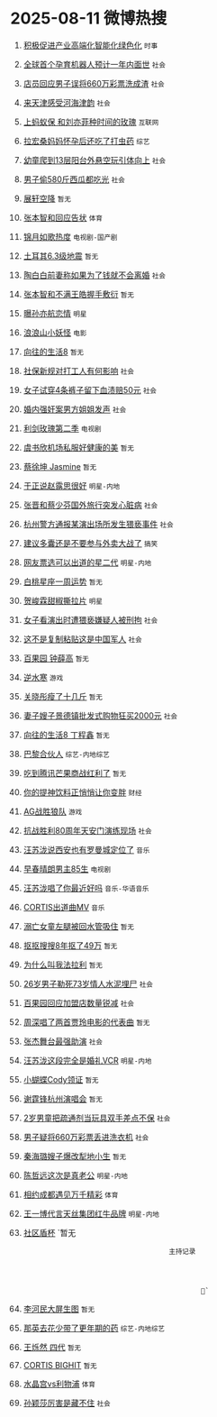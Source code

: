 # 2025-08-11 微博热搜 
1. [积极促进产业高端化智能化绿色化](https://m.weibo.cn/search?containerid=100103type%3D1%26t%3D10%26q%3D%23%E7%A7%AF%E6%9E%81%E4%BF%83%E8%BF%9B%E4%BA%A7%E4%B8%9A%E9%AB%98%E7%AB%AF%E5%8C%96%E6%99%BA%E8%83%BD%E5%8C%96%E7%BB%BF%E8%89%B2%E5%8C%96%23&stream_entry_id=51&isnewpage=1&extparam=seat%3D1%26cate%3D10103%26pos%3D0%26filter_type%3Drealtimehot%26stream_entry_id%3D51%26c_type%3D51%26q%3D%2523%25E7%25A7%25AF%25E6%259E%2581%25E4%25BF%2583%25E8%25BF%259B%25E4%25BA%25A7%25E4%25B8%259A%25E9%25AB%2598%25E7%25AB%25AF%25E5%258C%2596%25E6%2599%25BA%25E8%2583%25BD%25E5%258C%2596%25E7%25BB%25BF%25E8%2589%25B2%25E5%258C%2596%2523%26dgr%3D0%26display_time%3D1754850467%26pre_seqid%3D17548504671110285957335) `时事` 

2. [全球首个孕育机器人预计一年内面世](https://m.weibo.cn/search?containerid=100103type%3D1%26t%3D10%26q%3D%23%E5%85%A8%E7%90%83%E9%A6%96%E4%B8%AA%E5%AD%95%E8%82%B2%E6%9C%BA%E5%99%A8%E4%BA%BA%E9%A2%84%E8%AE%A1%E4%B8%80%E5%B9%B4%E5%86%85%E9%9D%A2%E4%B8%96%23&stream_entry_id=31&isnewpage=1&extparam=seat%3D1%26cate%3D5001%26lcate%3D5001%26band_rank%3D1%26realpos%3D1%26q%3D%2523%25E5%2585%25A8%25E7%2590%2583%25E9%25A6%2596%25E4%25B8%25AA%25E5%25AD%2595%25E8%2582%25B2%25E6%259C%25BA%25E5%2599%25A8%25E4%25BA%25BA%25E9%25A2%2584%25E8%25AE%25A1%25E4%25B8%2580%25E5%25B9%25B4%25E5%2586%2585%25E9%259D%25A2%25E4%25B8%2596%2523%26dgr%3D0%26pos%3D0%26filter_type%3Drealtimehot%26c_type%3D31%26stream_entry_id%3D31%26flag%3D0%26display_time%3D1754850467%26pre_seqid%3D17548504671110285957335) `社会` 

3. [店员回应男子误将660万彩票洗成渣](https://m.weibo.cn/search?containerid=100103type%3D1%26t%3D10%26q%3D%23%E5%BA%97%E5%91%98%E5%9B%9E%E5%BA%94%E7%94%B7%E5%AD%90%E8%AF%AF%E5%B0%86660%E4%B8%87%E5%BD%A9%E7%A5%A8%E6%B4%97%E6%88%90%E6%B8%A3%23&stream_entry_id=31&isnewpage=1&extparam=seat%3D1%26cate%3D5001%26lcate%3D5001%26band_rank%3D2%26realpos%3D2%26q%3D%2523%25E5%25BA%2597%25E5%2591%2598%25E5%259B%259E%25E5%25BA%2594%25E7%2594%25B7%25E5%25AD%2590%25E8%25AF%25AF%25E5%25B0%2586660%25E4%25B8%2587%25E5%25BD%25A9%25E7%25A5%25A8%25E6%25B4%2597%25E6%2588%2590%25E6%25B8%25A3%2523%26dgr%3D0%26pos%3D1%26filter_type%3Drealtimehot%26c_type%3D31%26stream_entry_id%3D31%26flag%3D0%26display_time%3D1754850467%26pre_seqid%3D17548504671110285957335) `社会` 

4. [来天津感受河海津韵](https://m.weibo.cn/search?containerid=100103type%3D1%26t%3D10%26q%3D%23%E6%9D%A5%E5%A4%A9%E6%B4%A5%E6%84%9F%E5%8F%97%E6%B2%B3%E6%B5%B7%E6%B4%A5%E9%9F%B5%23&stream_entry_id=31&isnewpage=1&extparam=seat%3D1%26cate%3D5001%26lcate%3D5001%26band_rank%3D3%26realpos%3D3%26q%3D%2523%25E6%259D%25A5%25E5%25A4%25A9%25E6%25B4%25A5%25E6%2584%259F%25E5%258F%2597%25E6%25B2%25B3%25E6%25B5%25B7%25E6%25B4%25A5%25E9%259F%25B5%2523%26dgr%3D0%26pos%3D2%26filter_type%3Drealtimehot%26c_type%3D31%26stream_entry_id%3D31%26flag%3D0%26display_time%3D1754850467%26pre_seqid%3D17548504671110285957335) `社会` 

5. [上蚂蚁保 和刘亦菲种时间的玫瑰](https://m.weibo.cn/search?containerid=100103type%3D1%26t%3D10%26q%3D%23%E4%B8%8A%E8%9A%82%E8%9A%81%E4%BF%9D+%E5%92%8C%E5%88%98%E4%BA%A6%E8%8F%B2%E7%A7%8D%E6%97%B6%E9%97%B4%E7%9A%84%E7%8E%AB%E7%91%B0%23&stream_entry_id=31&isnewpage=1&extparam=seat%3D1%26cate%3D5001%26lcate%3D5001%26topic_ad%3D1%26stream_entry_id%3D31%26q%3D%2523%25E4%25B8%258A%25E8%259A%2582%25E8%259A%2581%25E4%25BF%259D%2520%25E5%2592%258C%25E5%2588%2598%25E4%25BA%25A6%25E8%258F%25B2%25E7%25A7%258D%25E6%2597%25B6%25E9%2597%25B4%25E7%259A%2584%25E7%258E%25AB%25E7%2591%25B0%2523%26dgr%3D0%26adid%3D296257%26is_ad_pos%3D1%26band_rank%3D4%26c_type%3D31%26filter_type%3Drealtimehot%26pos%3D3%26display_time%3D1754850467%26pre_seqid%3D17548504671110285957335) `互联网` 

6. [拉宏桑妈妈怀孕后还吃了打虫药](https://m.weibo.cn/search?containerid=100103type%3D1%26t%3D10%26q%3D%23%E6%8B%89%E5%AE%8F%E6%A1%91%E5%A6%88%E5%A6%88%E6%80%80%E5%AD%95%E5%90%8E%E8%BF%98%E5%90%83%E4%BA%86%E6%89%93%E8%99%AB%E8%8D%AF%23&stream_entry_id=31&isnewpage=1&extparam=seat%3D1%26cate%3D5001%26lcate%3D5001%26band_rank%3D4%26realpos%3D4%26q%3D%2523%25E6%258B%2589%25E5%25AE%258F%25E6%25A1%2591%25E5%25A6%2588%25E5%25A6%2588%25E6%2580%2580%25E5%25AD%2595%25E5%2590%258E%25E8%25BF%2598%25E5%2590%2583%25E4%25BA%2586%25E6%2589%2593%25E8%2599%25AB%25E8%258D%25AF%2523%26dgr%3D0%26pos%3D4%26filter_type%3Drealtimehot%26c_type%3D31%26stream_entry_id%3D31%26flag%3D2%26display_time%3D1754850467%26pre_seqid%3D17548504671110285957335) `综艺` 

7. [幼童爬到13层阳台外悬空玩引体向上](https://m.weibo.cn/search?containerid=100103type%3D1%26t%3D10%26q%3D%23%E5%B9%BC%E7%AB%A5%E7%88%AC%E5%88%B013%E5%B1%82%E9%98%B3%E5%8F%B0%E5%A4%96%E6%82%AC%E7%A9%BA%E7%8E%A9%E5%BC%95%E4%BD%93%E5%90%91%E4%B8%8A%23&stream_entry_id=31&isnewpage=1&extparam=seat%3D1%26cate%3D5001%26lcate%3D5001%26band_rank%3D5%26realpos%3D5%26q%3D%2523%25E5%25B9%25BC%25E7%25AB%25A5%25E7%2588%25AC%25E5%2588%25B013%25E5%25B1%2582%25E9%2598%25B3%25E5%258F%25B0%25E5%25A4%2596%25E6%2582%25AC%25E7%25A9%25BA%25E7%258E%25A9%25E5%25BC%2595%25E4%25BD%2593%25E5%2590%2591%25E4%25B8%258A%2523%26dgr%3D0%26pos%3D5%26filter_type%3Drealtimehot%26c_type%3D31%26stream_entry_id%3D31%26flag%3D0%26display_time%3D1754850467%26pre_seqid%3D17548504671110285957335) `社会` 

8. [男子偷580斤西瓜都吃光](https://m.weibo.cn/search?containerid=100103type%3D1%26t%3D10%26q%3D%23%E7%94%B7%E5%AD%90%E5%81%B7580%E6%96%A4%E8%A5%BF%E7%93%9C%E9%83%BD%E5%90%83%E5%85%89%23&stream_entry_id=31&isnewpage=1&extparam=seat%3D1%26cate%3D5001%26lcate%3D5001%26band_rank%3D6%26realpos%3D6%26q%3D%2523%25E7%2594%25B7%25E5%25AD%2590%25E5%2581%25B7580%25E6%2596%25A4%25E8%25A5%25BF%25E7%2593%259C%25E9%2583%25BD%25E5%2590%2583%25E5%2585%2589%2523%26dgr%3D0%26pos%3D6%26filter_type%3Drealtimehot%26c_type%3D31%26stream_entry_id%3D31%26flag%3D1%26display_time%3D1754850467%26pre_seqid%3D17548504671110285957335) `社会` 

9. [展轩空降](https://m.weibo.cn/search?containerid=100103type%3D1%26t%3D10%26q%3D%E5%B1%95%E8%BD%A9%E7%A9%BA%E9%99%8D&stream_entry_id=31&isnewpage=1&extparam=seat%3D1%26cate%3D5001%26lcate%3D5001%26band_rank%3D7%26realpos%3D7%26q%3D%25E5%25B1%2595%25E8%25BD%25A9%25E7%25A9%25BA%25E9%2599%258D%26dgr%3D0%26pos%3D7%26filter_type%3Drealtimehot%26c_type%3D31%26stream_entry_id%3D31%26flag%3D0%26display_time%3D1754850467%26pre_seqid%3D17548504671110285957335) `暂无` 

10. [张本智和回应告状](https://m.weibo.cn/search?containerid=100103type%3D1%26t%3D10%26q%3D%23%E5%BC%A0%E6%9C%AC%E6%99%BA%E5%92%8C%E5%9B%9E%E5%BA%94%E5%91%8A%E7%8A%B6%23&stream_entry_id=31&isnewpage=1&extparam=seat%3D1%26cate%3D5001%26lcate%3D5001%26band_rank%3D8%26realpos%3D8%26q%3D%2523%25E5%25BC%25A0%25E6%259C%25AC%25E6%2599%25BA%25E5%2592%258C%25E5%259B%259E%25E5%25BA%2594%25E5%2591%258A%25E7%258A%25B6%2523%26dgr%3D0%26pos%3D8%26filter_type%3Drealtimehot%26c_type%3D31%26stream_entry_id%3D31%26flag%3D0%26display_time%3D1754850467%26pre_seqid%3D17548504671110285957335) `体育` 

11. [锦月如歌热度](https://m.weibo.cn/search?containerid=100103type%3D1%26t%3D10%26q%3D%23%E9%94%A6%E6%9C%88%E5%A6%82%E6%AD%8C%E7%83%AD%E5%BA%A6%23&stream_entry_id=31&isnewpage=1&extparam=seat%3D1%26cate%3D5001%26lcate%3D5001%26band_rank%3D9%26realpos%3D9%26q%3D%2523%25E9%2594%25A6%25E6%259C%2588%25E5%25A6%2582%25E6%25AD%258C%25E7%2583%25AD%25E5%25BA%25A6%2523%26dgr%3D0%26pos%3D9%26filter_type%3Drealtimehot%26c_type%3D31%26stream_entry_id%3D31%26flag%3D0%26display_time%3D1754850467%26pre_seqid%3D17548504671110285957335) `电视剧-国产剧` 

12. [土耳其6.3级地震](https://m.weibo.cn/search?containerid=100103type%3D1%26t%3D10%26q%3D%E5%9C%9F%E8%80%B3%E5%85%B66.3%E7%BA%A7%E5%9C%B0%E9%9C%87&stream_entry_id=31&isnewpage=1&extparam=seat%3D1%26cate%3D5001%26lcate%3D5001%26band_rank%3D10%26realpos%3D10%26q%3D%25E5%259C%259F%25E8%2580%25B3%25E5%2585%25B66.3%25E7%25BA%25A7%25E5%259C%25B0%25E9%259C%2587%26dgr%3D0%26pos%3D10%26filter_type%3Drealtimehot%26c_type%3D31%26stream_entry_id%3D31%26flag%3D1%26display_time%3D1754850467%26pre_seqid%3D17548504671110285957335) `暂无` 

13. [陶白白前妻称如果为了钱就不会离婚](https://m.weibo.cn/search?containerid=100103type%3D1%26t%3D10%26q%3D%23%E9%99%B6%E7%99%BD%E7%99%BD%E5%89%8D%E5%A6%BB%E7%A7%B0%E5%A6%82%E6%9E%9C%E4%B8%BA%E4%BA%86%E9%92%B1%E5%B0%B1%E4%B8%8D%E4%BC%9A%E7%A6%BB%E5%A9%9A%23&stream_entry_id=31&isnewpage=1&extparam=seat%3D1%26cate%3D5001%26lcate%3D5001%26band_rank%3D11%26realpos%3D11%26q%3D%2523%25E9%2599%25B6%25E7%2599%25BD%25E7%2599%25BD%25E5%2589%258D%25E5%25A6%25BB%25E7%25A7%25B0%25E5%25A6%2582%25E6%259E%259C%25E4%25B8%25BA%25E4%25BA%2586%25E9%2592%25B1%25E5%25B0%25B1%25E4%25B8%258D%25E4%25BC%259A%25E7%25A6%25BB%25E5%25A9%259A%2523%26dgr%3D0%26pos%3D11%26filter_type%3Drealtimehot%26c_type%3D31%26stream_entry_id%3D31%26flag%3D1%26display_time%3D1754850467%26pre_seqid%3D17548504671110285957335) `社会` 

14. [张本智和不满王皓握手敷衍](https://m.weibo.cn/search?containerid=100103type%3D1%26t%3D10%26q%3D%E5%BC%A0%E6%9C%AC%E6%99%BA%E5%92%8C%E4%B8%8D%E6%BB%A1%E7%8E%8B%E7%9A%93%E6%8F%A1%E6%89%8B%E6%95%B7%E8%A1%8D&stream_entry_id=31&isnewpage=1&extparam=seat%3D1%26cate%3D5001%26lcate%3D5001%26band_rank%3D12%26realpos%3D12%26q%3D%25E5%25BC%25A0%25E6%259C%25AC%25E6%2599%25BA%25E5%2592%258C%25E4%25B8%258D%25E6%25BB%25A1%25E7%258E%258B%25E7%259A%2593%25E6%258F%25A1%25E6%2589%258B%25E6%2595%25B7%25E8%25A1%258D%26dgr%3D0%26pos%3D12%26filter_type%3Drealtimehot%26c_type%3D31%26stream_entry_id%3D31%26flag%3D0%26display_time%3D1754850467%26pre_seqid%3D17548504671110285957335) `暂无` 

15. [曝孙亦航恋情](https://m.weibo.cn/search?containerid=100103type%3D1%26t%3D10%26q%3D%23%E6%9B%9D%E5%AD%99%E4%BA%A6%E8%88%AA%E6%81%8B%E6%83%85%23&stream_entry_id=31&isnewpage=1&extparam=seat%3D1%26cate%3D5001%26lcate%3D5001%26band_rank%3D13%26realpos%3D13%26q%3D%2523%25E6%259B%259D%25E5%25AD%2599%25E4%25BA%25A6%25E8%2588%25AA%25E6%2581%258B%25E6%2583%2585%2523%26dgr%3D0%26pos%3D13%26filter_type%3Drealtimehot%26c_type%3D31%26stream_entry_id%3D31%26flag%3D0%26display_time%3D1754850467%26pre_seqid%3D17548504671110285957335) `明星` 

16. [浪浪山小妖怪](https://m.weibo.cn/search?containerid=100103type%3D1%26t%3D10%26q%3D%23%E6%B5%AA%E6%B5%AA%E5%B1%B1%E5%B0%8F%E5%A6%96%E6%80%AA%23&stream_entry_id=31&isnewpage=1&extparam=seat%3D1%26cate%3D5001%26lcate%3D5001%26band_rank%3D14%26realpos%3D14%26q%3D%2523%25E6%25B5%25AA%25E6%25B5%25AA%25E5%25B1%25B1%25E5%25B0%258F%25E5%25A6%2596%25E6%2580%25AA%2523%26dgr%3D0%26pos%3D14%26filter_type%3Drealtimehot%26c_type%3D31%26stream_entry_id%3D31%26flag%3D0%26display_time%3D1754850467%26pre_seqid%3D17548504671110285957335) `电影` 

17. [向往的生活8](https://m.weibo.cn/search?containerid=100103type%3D1%26t%3D10%26q%3D%23%E5%90%91%E5%BE%80%E7%9A%84%E7%94%9F%E6%B4%BB8%23&stream_entry_id=31&isnewpage=1&extparam=seat%3D1%26cate%3D5001%26lcate%3D5001%26band_rank%3D15%26realpos%3D15%26q%3D%2523%25E5%2590%2591%25E5%25BE%2580%25E7%259A%2584%25E7%2594%259F%25E6%25B4%25BB8%2523%26dgr%3D0%26pos%3D15%26filter_type%3Drealtimehot%26c_type%3D31%26stream_entry_id%3D31%26flag%3D0%26display_time%3D1754850467%26pre_seqid%3D17548504671110285957335) `暂无` 

18. [社保新规对打工人有何影响](https://m.weibo.cn/search?containerid=100103type%3D1%26t%3D10%26q%3D%23%E7%A4%BE%E4%BF%9D%E6%96%B0%E8%A7%84%E5%AF%B9%E6%89%93%E5%B7%A5%E4%BA%BA%E6%9C%89%E4%BD%95%E5%BD%B1%E5%93%8D%23&stream_entry_id=31&isnewpage=1&extparam=seat%3D1%26cate%3D5001%26lcate%3D5001%26band_rank%3D16%26realpos%3D16%26q%3D%2523%25E7%25A4%25BE%25E4%25BF%259D%25E6%2596%25B0%25E8%25A7%2584%25E5%25AF%25B9%25E6%2589%2593%25E5%25B7%25A5%25E4%25BA%25BA%25E6%259C%2589%25E4%25BD%2595%25E5%25BD%25B1%25E5%2593%258D%2523%26dgr%3D0%26pos%3D16%26filter_type%3Drealtimehot%26c_type%3D31%26stream_entry_id%3D31%26flag%3D0%26display_time%3D1754850467%26pre_seqid%3D17548504671110285957335) `社会` 

19. [女子试穿4条裤子留下血渍赔50元](https://m.weibo.cn/search?containerid=100103type%3D1%26t%3D10%26q%3D%23%E5%A5%B3%E5%AD%90%E8%AF%95%E7%A9%BF4%E6%9D%A1%E8%A3%A4%E5%AD%90%E7%95%99%E4%B8%8B%E8%A1%80%E6%B8%8D%E8%B5%9450%E5%85%83%23&stream_entry_id=31&isnewpage=1&extparam=seat%3D1%26cate%3D5001%26lcate%3D5001%26band_rank%3D17%26realpos%3D17%26q%3D%2523%25E5%25A5%25B3%25E5%25AD%2590%25E8%25AF%2595%25E7%25A9%25BF4%25E6%259D%25A1%25E8%25A3%25A4%25E5%25AD%2590%25E7%2595%2599%25E4%25B8%258B%25E8%25A1%2580%25E6%25B8%258D%25E8%25B5%259450%25E5%2585%2583%2523%26dgr%3D0%26pos%3D17%26filter_type%3Drealtimehot%26c_type%3D31%26stream_entry_id%3D31%26flag%3D0%26display_time%3D1754850467%26pre_seqid%3D17548504671110285957335) `社会` 

20. [婚内强奸案男方姐姐发声](https://m.weibo.cn/search?containerid=100103type%3D1%26t%3D10%26q%3D%23%E5%A9%9A%E5%86%85%E5%BC%BA%E5%A5%B8%E6%A1%88%E7%94%B7%E6%96%B9%E5%A7%90%E5%A7%90%E5%8F%91%E5%A3%B0%23&stream_entry_id=31&isnewpage=1&extparam=seat%3D1%26cate%3D5001%26lcate%3D5001%26band_rank%3D18%26realpos%3D18%26q%3D%2523%25E5%25A9%259A%25E5%2586%2585%25E5%25BC%25BA%25E5%25A5%25B8%25E6%25A1%2588%25E7%2594%25B7%25E6%2596%25B9%25E5%25A7%2590%25E5%25A7%2590%25E5%258F%2591%25E5%25A3%25B0%2523%26dgr%3D0%26pos%3D18%26filter_type%3Drealtimehot%26c_type%3D31%26stream_entry_id%3D31%26flag%3D0%26display_time%3D1754850467%26pre_seqid%3D17548504671110285957335) `社会` 

21. [利剑玫瑰第二季](https://m.weibo.cn/search?containerid=100103type%3D1%26t%3D10%26q%3D%23%E5%88%A9%E5%89%91%E7%8E%AB%E7%91%B0%E7%AC%AC%E4%BA%8C%E5%AD%A3%23&stream_entry_id=31&isnewpage=1&extparam=seat%3D1%26cate%3D5001%26lcate%3D5001%26band_rank%3D19%26realpos%3D19%26q%3D%2523%25E5%2588%25A9%25E5%2589%2591%25E7%258E%25AB%25E7%2591%25B0%25E7%25AC%25AC%25E4%25BA%258C%25E5%25AD%25A3%2523%26dgr%3D0%26pos%3D19%26filter_type%3Drealtimehot%26c_type%3D31%26stream_entry_id%3D31%26flag%3D0%26display_time%3D1754850467%26pre_seqid%3D17548504671110285957335) `电视剧` 

22. [虞书欣机场私服好健康的美](https://m.weibo.cn/search?containerid=100103type%3D1%26t%3D10%26q%3D%E8%99%9E%E4%B9%A6%E6%AC%A3%E6%9C%BA%E5%9C%BA%E7%A7%81%E6%9C%8D%E5%A5%BD%E5%81%A5%E5%BA%B7%E7%9A%84%E7%BE%8E&stream_entry_id=31&isnewpage=1&extparam=seat%3D1%26cate%3D5001%26lcate%3D5001%26band_rank%3D20%26realpos%3D20%26q%3D%25E8%2599%259E%25E4%25B9%25A6%25E6%25AC%25A3%25E6%259C%25BA%25E5%259C%25BA%25E7%25A7%2581%25E6%259C%258D%25E5%25A5%25BD%25E5%2581%25A5%25E5%25BA%25B7%25E7%259A%2584%25E7%25BE%258E%26dgr%3D0%26pos%3D20%26filter_type%3Drealtimehot%26c_type%3D31%26stream_entry_id%3D31%26flag%3D0%26display_time%3D1754850467%26pre_seqid%3D17548504671110285957335) `暂无` 

23. [蔡徐坤 Jasmine](https://m.weibo.cn/search?containerid=100103type%3D1%26t%3D10%26q%3D%E8%94%A1%E5%BE%90%E5%9D%A4+Jasmine&stream_entry_id=31&isnewpage=1&extparam=seat%3D1%26cate%3D5001%26lcate%3D5001%26band_rank%3D21%26realpos%3D21%26q%3D%25E8%2594%25A1%25E5%25BE%2590%25E5%259D%25A4%2520Jasmine%26dgr%3D0%26pos%3D21%26filter_type%3Drealtimehot%26c_type%3D31%26stream_entry_id%3D31%26flag%3D0%26display_time%3D1754850467%26pre_seqid%3D17548504671110285957335) `暂无` 

24. [于正说赵露思很好](https://m.weibo.cn/search?containerid=100103type%3D1%26t%3D10%26q%3D%23%E4%BA%8E%E6%AD%A3%E8%AF%B4%E8%B5%B5%E9%9C%B2%E6%80%9D%E5%BE%88%E5%A5%BD%23&stream_entry_id=31&isnewpage=1&extparam=seat%3D1%26cate%3D5001%26lcate%3D5001%26band_rank%3D22%26realpos%3D22%26q%3D%2523%25E4%25BA%258E%25E6%25AD%25A3%25E8%25AF%25B4%25E8%25B5%25B5%25E9%259C%25B2%25E6%2580%259D%25E5%25BE%2588%25E5%25A5%25BD%2523%26dgr%3D0%26pos%3D22%26filter_type%3Drealtimehot%26c_type%3D31%26stream_entry_id%3D31%26flag%3D0%26display_time%3D1754850467%26pre_seqid%3D17548504671110285957335) `明星-内地` 

25. [张晋和蔡少芬国外旅行突发心脏病](https://m.weibo.cn/search?containerid=100103type%3D1%26t%3D10%26q%3D%23%E5%BC%A0%E6%99%8B%E5%92%8C%E8%94%A1%E5%B0%91%E8%8A%AC%E5%9B%BD%E5%A4%96%E6%97%85%E8%A1%8C%E7%AA%81%E5%8F%91%E5%BF%83%E8%84%8F%E7%97%85%23&stream_entry_id=31&isnewpage=1&extparam=seat%3D1%26cate%3D5001%26lcate%3D5001%26band_rank%3D23%26realpos%3D23%26q%3D%2523%25E5%25BC%25A0%25E6%2599%258B%25E5%2592%258C%25E8%2594%25A1%25E5%25B0%2591%25E8%258A%25AC%25E5%259B%25BD%25E5%25A4%2596%25E6%2597%2585%25E8%25A1%258C%25E7%25AA%2581%25E5%258F%2591%25E5%25BF%2583%25E8%2584%258F%25E7%2597%2585%2523%26dgr%3D0%26pos%3D23%26filter_type%3Drealtimehot%26c_type%3D31%26stream_entry_id%3D31%26flag%3D0%26display_time%3D1754850467%26pre_seqid%3D17548504671110285957335) `社会` 

26. [杭州警方通报某演出场所发生猥亵事件](https://m.weibo.cn/search?containerid=100103type%3D1%26t%3D10%26q%3D%23%E6%9D%AD%E5%B7%9E%E8%AD%A6%E6%96%B9%E9%80%9A%E6%8A%A5%E6%9F%90%E6%BC%94%E5%87%BA%E5%9C%BA%E6%89%80%E5%8F%91%E7%94%9F%E7%8C%A5%E4%BA%B5%E4%BA%8B%E4%BB%B6%23&stream_entry_id=31&isnewpage=1&extparam=seat%3D1%26cate%3D5001%26lcate%3D5001%26band_rank%3D24%26realpos%3D24%26q%3D%2523%25E6%259D%25AD%25E5%25B7%259E%25E8%25AD%25A6%25E6%2596%25B9%25E9%2580%259A%25E6%258A%25A5%25E6%259F%2590%25E6%25BC%2594%25E5%2587%25BA%25E5%259C%25BA%25E6%2589%2580%25E5%258F%2591%25E7%2594%259F%25E7%258C%25A5%25E4%25BA%25B5%25E4%25BA%258B%25E4%25BB%25B6%2523%26dgr%3D0%26pos%3D24%26filter_type%3Drealtimehot%26c_type%3D31%26stream_entry_id%3D31%26flag%3D0%26display_time%3D1754850467%26pre_seqid%3D17548504671110285957335) `社会` 

27. [建议多囊还是不要参与外卖大战了](https://m.weibo.cn/search?containerid=100103type%3D1%26t%3D10%26q%3D%23%E5%BB%BA%E8%AE%AE%E5%A4%9A%E5%9B%8A%E8%BF%98%E6%98%AF%E4%B8%8D%E8%A6%81%E5%8F%82%E4%B8%8E%E5%A4%96%E5%8D%96%E5%A4%A7%E6%88%98%E4%BA%86%23&stream_entry_id=31&isnewpage=1&extparam=seat%3D1%26cate%3D5001%26lcate%3D5001%26band_rank%3D25%26realpos%3D25%26q%3D%2523%25E5%25BB%25BA%25E8%25AE%25AE%25E5%25A4%259A%25E5%259B%258A%25E8%25BF%2598%25E6%2598%25AF%25E4%25B8%258D%25E8%25A6%2581%25E5%258F%2582%25E4%25B8%258E%25E5%25A4%2596%25E5%258D%2596%25E5%25A4%25A7%25E6%2588%2598%25E4%25BA%2586%2523%26dgr%3D0%26pos%3D25%26filter_type%3Drealtimehot%26c_type%3D31%26stream_entry_id%3D31%26flag%3D0%26display_time%3D1754850467%26pre_seqid%3D17548504671110285957335) `搞笑` 

28. [网友票选可以出道的星二代](https://m.weibo.cn/search?containerid=100103type%3D1%26t%3D10%26q%3D%23%E7%BD%91%E5%8F%8B%E7%A5%A8%E9%80%89%E5%8F%AF%E4%BB%A5%E5%87%BA%E9%81%93%E7%9A%84%E6%98%9F%E4%BA%8C%E4%BB%A3%23&stream_entry_id=31&isnewpage=1&extparam=seat%3D1%26cate%3D5001%26lcate%3D5001%26band_rank%3D26%26realpos%3D26%26q%3D%2523%25E7%25BD%2591%25E5%258F%258B%25E7%25A5%25A8%25E9%2580%2589%25E5%258F%25AF%25E4%25BB%25A5%25E5%2587%25BA%25E9%2581%2593%25E7%259A%2584%25E6%2598%259F%25E4%25BA%258C%25E4%25BB%25A3%2523%26dgr%3D0%26pos%3D26%26filter_type%3Drealtimehot%26c_type%3D31%26stream_entry_id%3D31%26flag%3D0%26display_time%3D1754850467%26pre_seqid%3D17548504671110285957335) `明星-内地` 

29. [白桃星座一周运势](https://m.weibo.cn/search?containerid=100103type%3D1%26t%3D10%26q%3D%E7%99%BD%E6%A1%83%E6%98%9F%E5%BA%A7%E4%B8%80%E5%91%A8%E8%BF%90%E5%8A%BF&stream_entry_id=31&isnewpage=1&extparam=seat%3D1%26cate%3D5001%26lcate%3D5001%26band_rank%3D27%26realpos%3D27%26q%3D%25E7%2599%25BD%25E6%25A1%2583%25E6%2598%259F%25E5%25BA%25A7%25E4%25B8%2580%25E5%2591%25A8%25E8%25BF%2590%25E5%258A%25BF%26dgr%3D0%26pos%3D27%26filter_type%3Drealtimehot%26c_type%3D31%26stream_entry_id%3D31%26flag%3D0%26display_time%3D1754850467%26pre_seqid%3D17548504671110285957335) `暂无` 

30. [贺峻霖甜椒撕拉片](https://m.weibo.cn/search?containerid=100103type%3D1%26t%3D10%26q%3D%23%E8%B4%BA%E5%B3%BB%E9%9C%96%E7%94%9C%E6%A4%92%E6%92%95%E6%8B%89%E7%89%87%23&stream_entry_id=31&isnewpage=1&extparam=seat%3D1%26cate%3D5001%26lcate%3D5001%26band_rank%3D28%26realpos%3D28%26q%3D%2523%25E8%25B4%25BA%25E5%25B3%25BB%25E9%259C%2596%25E7%2594%259C%25E6%25A4%2592%25E6%2592%2595%25E6%258B%2589%25E7%2589%2587%2523%26dgr%3D0%26pos%3D28%26filter_type%3Drealtimehot%26c_type%3D31%26stream_entry_id%3D31%26flag%3D0%26display_time%3D1754850467%26pre_seqid%3D17548504671110285957335) `明星` 

31. [女子看演出时遭猥亵嫌疑人被刑拘](https://m.weibo.cn/search?containerid=100103type%3D1%26t%3D10%26q%3D%23%E5%A5%B3%E5%AD%90%E7%9C%8B%E6%BC%94%E5%87%BA%E6%97%B6%E9%81%AD%E7%8C%A5%E4%BA%B5%E5%AB%8C%E7%96%91%E4%BA%BA%E8%A2%AB%E5%88%91%E6%8B%98%23&stream_entry_id=31&isnewpage=1&extparam=seat%3D1%26cate%3D5001%26lcate%3D5001%26band_rank%3D29%26realpos%3D29%26q%3D%2523%25E5%25A5%25B3%25E5%25AD%2590%25E7%259C%258B%25E6%25BC%2594%25E5%2587%25BA%25E6%2597%25B6%25E9%2581%25AD%25E7%258C%25A5%25E4%25BA%25B5%25E5%25AB%258C%25E7%2596%2591%25E4%25BA%25BA%25E8%25A2%25AB%25E5%2588%2591%25E6%258B%2598%2523%26dgr%3D0%26pos%3D29%26filter_type%3Drealtimehot%26c_type%3D31%26stream_entry_id%3D31%26flag%3D0%26display_time%3D1754850467%26pre_seqid%3D17548504671110285957335) `社会` 

32. [这不是复制粘贴这是中国军人](https://m.weibo.cn/search?containerid=100103type%3D1%26t%3D10%26q%3D%23%E8%BF%99%E4%B8%8D%E6%98%AF%E5%A4%8D%E5%88%B6%E7%B2%98%E8%B4%B4%E8%BF%99%E6%98%AF%E4%B8%AD%E5%9B%BD%E5%86%9B%E4%BA%BA%23&stream_entry_id=31&isnewpage=1&extparam=seat%3D1%26cate%3D5001%26lcate%3D5001%26band_rank%3D30%26realpos%3D30%26q%3D%2523%25E8%25BF%2599%25E4%25B8%258D%25E6%2598%25AF%25E5%25A4%258D%25E5%2588%25B6%25E7%25B2%2598%25E8%25B4%25B4%25E8%25BF%2599%25E6%2598%25AF%25E4%25B8%25AD%25E5%259B%25BD%25E5%2586%259B%25E4%25BA%25BA%2523%26dgr%3D0%26pos%3D30%26filter_type%3Drealtimehot%26c_type%3D31%26stream_entry_id%3D31%26flag%3D0%26display_time%3D1754850467%26pre_seqid%3D17548504671110285957335) `社会` 

33. [百果园 钟薛高](https://m.weibo.cn/search?containerid=100103type%3D1%26t%3D10%26q%3D%E7%99%BE%E6%9E%9C%E5%9B%AD+%E9%92%9F%E8%96%9B%E9%AB%98&stream_entry_id=31&isnewpage=1&extparam=seat%3D1%26cate%3D5001%26lcate%3D5001%26band_rank%3D31%26realpos%3D31%26q%3D%25E7%2599%25BE%25E6%259E%259C%25E5%259B%25AD%2520%25E9%2592%259F%25E8%2596%259B%25E9%25AB%2598%26dgr%3D0%26pos%3D31%26filter_type%3Drealtimehot%26c_type%3D31%26stream_entry_id%3D31%26flag%3D0%26display_time%3D1754850467%26pre_seqid%3D17548504671110285957335) `暂无` 

34. [逆水寒](https://m.weibo.cn/search?containerid=100103type%3D1%26t%3D10%26q%3D%E9%80%86%E6%B0%B4%E5%AF%92&stream_entry_id=31&isnewpage=1&extparam=seat%3D1%26cate%3D5001%26lcate%3D5001%26band_rank%3D32%26realpos%3D32%26q%3D%25E9%2580%2586%25E6%25B0%25B4%25E5%25AF%2592%26dgr%3D0%26pos%3D32%26filter_type%3Drealtimehot%26c_type%3D31%26stream_entry_id%3D31%26flag%3D0%26display_time%3D1754850467%26pre_seqid%3D17548504671110285957335) `游戏` 

35. [关晓彤瘦了十几斤](https://m.weibo.cn/search?containerid=100103type%3D1%26t%3D10%26q%3D%23%E5%85%B3%E6%99%93%E5%BD%A4%E7%98%A6%E4%BA%86%E5%8D%81%E5%87%A0%E6%96%A4%23&stream_entry_id=31&isnewpage=1&extparam=seat%3D1%26cate%3D5001%26lcate%3D5001%26band_rank%3D33%26realpos%3D33%26q%3D%2523%25E5%2585%25B3%25E6%2599%2593%25E5%25BD%25A4%25E7%2598%25A6%25E4%25BA%2586%25E5%258D%2581%25E5%2587%25A0%25E6%2596%25A4%2523%26dgr%3D0%26pos%3D33%26filter_type%3Drealtimehot%26c_type%3D31%26stream_entry_id%3D31%26flag%3D0%26display_time%3D1754850467%26pre_seqid%3D17548504671110285957335) `暂无` 

36. [妻子嫂子景德镇批发式购物狂买2000元](https://m.weibo.cn/search?containerid=100103type%3D1%26t%3D10%26q%3D%23%E5%A6%BB%E5%AD%90%E5%AB%82%E5%AD%90%E6%99%AF%E5%BE%B7%E9%95%87%E6%89%B9%E5%8F%91%E5%BC%8F%E8%B4%AD%E7%89%A9%E7%8B%82%E4%B9%B02000%E5%85%83%23&stream_entry_id=31&isnewpage=1&extparam=seat%3D1%26cate%3D5001%26lcate%3D5001%26band_rank%3D34%26realpos%3D34%26q%3D%2523%25E5%25A6%25BB%25E5%25AD%2590%25E5%25AB%2582%25E5%25AD%2590%25E6%2599%25AF%25E5%25BE%25B7%25E9%2595%2587%25E6%2589%25B9%25E5%258F%2591%25E5%25BC%258F%25E8%25B4%25AD%25E7%2589%25A9%25E7%258B%2582%25E4%25B9%25B02000%25E5%2585%2583%2523%26dgr%3D0%26pos%3D34%26filter_type%3Drealtimehot%26c_type%3D31%26stream_entry_id%3D31%26flag%3D0%26display_time%3D1754850467%26pre_seqid%3D17548504671110285957335) `社会` 

37. [向往的生活8 丁程鑫](https://m.weibo.cn/search?containerid=100103type%3D1%26t%3D10%26q%3D%E5%90%91%E5%BE%80%E7%9A%84%E7%94%9F%E6%B4%BB8+%E4%B8%81%E7%A8%8B%E9%91%AB&stream_entry_id=31&isnewpage=1&extparam=seat%3D1%26cate%3D5001%26lcate%3D5001%26band_rank%3D35%26realpos%3D35%26q%3D%25E5%2590%2591%25E5%25BE%2580%25E7%259A%2584%25E7%2594%259F%25E6%25B4%25BB8%2520%25E4%25B8%2581%25E7%25A8%258B%25E9%2591%25AB%26dgr%3D0%26pos%3D35%26filter_type%3Drealtimehot%26c_type%3D31%26stream_entry_id%3D31%26flag%3D0%26display_time%3D1754850467%26pre_seqid%3D17548504671110285957335) `暂无` 

38. [巴黎合伙人](https://m.weibo.cn/search?containerid=100103type%3D1%26t%3D10%26q%3D%E5%B7%B4%E9%BB%8E%E5%90%88%E4%BC%99%E4%BA%BA&stream_entry_id=31&isnewpage=1&extparam=seat%3D1%26cate%3D5001%26lcate%3D5001%26band_rank%3D36%26realpos%3D36%26q%3D%25E5%25B7%25B4%25E9%25BB%258E%25E5%2590%2588%25E4%25BC%2599%25E4%25BA%25BA%26dgr%3D0%26pos%3D36%26filter_type%3Drealtimehot%26c_type%3D31%26stream_entry_id%3D31%26flag%3D1%26display_time%3D1754850467%26pre_seqid%3D17548504671110285957335) `综艺-内地综艺` 

39. [吃到腾讯芒果商战红利了](https://m.weibo.cn/search?containerid=100103type%3D1%26t%3D10%26q%3D%E5%90%83%E5%88%B0%E8%85%BE%E8%AE%AF%E8%8A%92%E6%9E%9C%E5%95%86%E6%88%98%E7%BA%A2%E5%88%A9%E4%BA%86&stream_entry_id=31&isnewpage=1&extparam=seat%3D1%26cate%3D5001%26lcate%3D5001%26band_rank%3D37%26realpos%3D37%26q%3D%25E5%2590%2583%25E5%2588%25B0%25E8%2585%25BE%25E8%25AE%25AF%25E8%258A%2592%25E6%259E%259C%25E5%2595%2586%25E6%2588%2598%25E7%25BA%25A2%25E5%2588%25A9%25E4%25BA%2586%26dgr%3D0%26pos%3D37%26filter_type%3Drealtimehot%26c_type%3D31%26stream_entry_id%3D31%26flag%3D0%26display_time%3D1754850467%26pre_seqid%3D17548504671110285957335) `暂无` 

40. [你的提神饮料正悄悄让你变胖](https://m.weibo.cn/search?containerid=100103type%3D1%26t%3D10%26q%3D%23%E4%BD%A0%E7%9A%84%E6%8F%90%E7%A5%9E%E9%A5%AE%E6%96%99%E6%AD%A3%E6%82%84%E6%82%84%E8%AE%A9%E4%BD%A0%E5%8F%98%E8%83%96%23&stream_entry_id=31&isnewpage=1&extparam=seat%3D1%26cate%3D5001%26lcate%3D5001%26band_rank%3D38%26realpos%3D38%26q%3D%2523%25E4%25BD%25A0%25E7%259A%2584%25E6%258F%2590%25E7%25A5%259E%25E9%25A5%25AE%25E6%2596%2599%25E6%25AD%25A3%25E6%2582%2584%25E6%2582%2584%25E8%25AE%25A9%25E4%25BD%25A0%25E5%258F%2598%25E8%2583%2596%2523%26dgr%3D0%26pos%3D38%26filter_type%3Drealtimehot%26c_type%3D31%26stream_entry_id%3D31%26flag%3D0%26display_time%3D1754850467%26pre_seqid%3D17548504671110285957335) `财经` 

41. [AG战胜狼队](https://m.weibo.cn/search?containerid=100103type%3D1%26t%3D10%26q%3D%23AG%E6%88%98%E8%83%9C%E7%8B%BC%E9%98%9F%23&stream_entry_id=31&isnewpage=1&extparam=seat%3D1%26cate%3D5001%26lcate%3D5001%26band_rank%3D39%26realpos%3D39%26q%3D%2523AG%25E6%2588%2598%25E8%2583%259C%25E7%258B%25BC%25E9%2598%259F%2523%26dgr%3D0%26pos%3D39%26filter_type%3Drealtimehot%26c_type%3D31%26stream_entry_id%3D31%26flag%3D0%26display_time%3D1754850467%26pre_seqid%3D17548504671110285957335) `游戏` 

42. [抗战胜利80周年天安门演练现场](https://m.weibo.cn/search?containerid=100103type%3D1%26t%3D10%26q%3D%23%E6%8A%97%E6%88%98%E8%83%9C%E5%88%A980%E5%91%A8%E5%B9%B4%E5%A4%A9%E5%AE%89%E9%97%A8%E6%BC%94%E7%BB%83%E7%8E%B0%E5%9C%BA%23&stream_entry_id=31&isnewpage=1&extparam=seat%3D1%26cate%3D5001%26lcate%3D5001%26band_rank%3D40%26realpos%3D40%26q%3D%2523%25E6%258A%2597%25E6%2588%2598%25E8%2583%259C%25E5%2588%25A980%25E5%2591%25A8%25E5%25B9%25B4%25E5%25A4%25A9%25E5%25AE%2589%25E9%2597%25A8%25E6%25BC%2594%25E7%25BB%2583%25E7%258E%25B0%25E5%259C%25BA%2523%26dgr%3D0%26pos%3D40%26filter_type%3Drealtimehot%26c_type%3D31%26stream_entry_id%3D31%26flag%3D0%26display_time%3D1754850467%26pre_seqid%3D17548504671110285957335) `社会` 

43. [汪苏泷说西安也有罗曼城定位了](https://m.weibo.cn/search?containerid=100103type%3D1%26t%3D10%26q%3D%E6%B1%AA%E8%8B%8F%E6%B3%B7%E8%AF%B4%E8%A5%BF%E5%AE%89%E4%B9%9F%E6%9C%89%E7%BD%97%E6%9B%BC%E5%9F%8E%E5%AE%9A%E4%BD%8D%E4%BA%86&stream_entry_id=31&isnewpage=1&extparam=seat%3D1%26cate%3D5001%26lcate%3D5001%26band_rank%3D41%26realpos%3D41%26q%3D%25E6%25B1%25AA%25E8%258B%258F%25E6%25B3%25B7%25E8%25AF%25B4%25E8%25A5%25BF%25E5%25AE%2589%25E4%25B9%259F%25E6%259C%2589%25E7%25BD%2597%25E6%259B%25BC%25E5%259F%258E%25E5%25AE%259A%25E4%25BD%258D%25E4%25BA%2586%26dgr%3D0%26pos%3D41%26filter_type%3Drealtimehot%26c_type%3D31%26stream_entry_id%3D31%26flag%3D0%26display_time%3D1754850467%26pre_seqid%3D17548504671110285957335) `音乐` 

44. [早春晴朗男主85生](https://m.weibo.cn/search?containerid=100103type%3D1%26t%3D10%26q%3D%23%E6%97%A9%E6%98%A5%E6%99%B4%E6%9C%97%E7%94%B7%E4%B8%BB85%E7%94%9F%23&stream_entry_id=31&isnewpage=1&extparam=seat%3D1%26cate%3D5001%26lcate%3D5001%26band_rank%3D42%26realpos%3D42%26q%3D%2523%25E6%2597%25A9%25E6%2598%25A5%25E6%2599%25B4%25E6%259C%2597%25E7%2594%25B7%25E4%25B8%25BB85%25E7%2594%259F%2523%26dgr%3D0%26pos%3D42%26filter_type%3Drealtimehot%26c_type%3D31%26stream_entry_id%3D31%26flag%3D0%26display_time%3D1754850467%26pre_seqid%3D17548504671110285957335) `电视剧` 

45. [汪苏泷唱了你最近好吗](https://m.weibo.cn/search?containerid=100103type%3D1%26t%3D10%26q%3D%E6%B1%AA%E8%8B%8F%E6%B3%B7%E5%94%B1%E4%BA%86%E4%BD%A0%E6%9C%80%E8%BF%91%E5%A5%BD%E5%90%97&stream_entry_id=31&isnewpage=1&extparam=seat%3D1%26cate%3D5001%26lcate%3D5001%26band_rank%3D43%26realpos%3D43%26q%3D%25E6%25B1%25AA%25E8%258B%258F%25E6%25B3%25B7%25E5%2594%25B1%25E4%25BA%2586%25E4%25BD%25A0%25E6%259C%2580%25E8%25BF%2591%25E5%25A5%25BD%25E5%2590%2597%26dgr%3D0%26pos%3D43%26filter_type%3Drealtimehot%26c_type%3D31%26stream_entry_id%3D31%26flag%3D1%26display_time%3D1754850467%26pre_seqid%3D17548504671110285957335) `音乐-华语音乐` 

46. [CORTIS出道曲MV](https://m.weibo.cn/search?containerid=100103type%3D1%26t%3D10%26q%3D%23CORTIS%E5%87%BA%E9%81%93%E6%9B%B2MV%23&stream_entry_id=31&isnewpage=1&extparam=seat%3D1%26cate%3D5001%26lcate%3D5001%26band_rank%3D44%26realpos%3D44%26q%3D%2523CORTIS%25E5%2587%25BA%25E9%2581%2593%25E6%259B%25B2MV%2523%26dgr%3D0%26pos%3D44%26filter_type%3Drealtimehot%26c_type%3D31%26stream_entry_id%3D31%26flag%3D0%26display_time%3D1754850467%26pre_seqid%3D17548504671110285957335) `音乐` 

47. [溺亡女童左腿被回水管吸住](https://m.weibo.cn/search?containerid=100103type%3D1%26t%3D10%26q%3D%23%E6%BA%BA%E4%BA%A1%E5%A5%B3%E7%AB%A5%E5%B7%A6%E8%85%BF%E8%A2%AB%E5%9B%9E%E6%B0%B4%E7%AE%A1%E5%90%B8%E4%BD%8F%23&stream_entry_id=31&isnewpage=1&extparam=seat%3D1%26cate%3D5001%26lcate%3D5001%26band_rank%3D45%26realpos%3D45%26q%3D%2523%25E6%25BA%25BA%25E4%25BA%25A1%25E5%25A5%25B3%25E7%25AB%25A5%25E5%25B7%25A6%25E8%2585%25BF%25E8%25A2%25AB%25E5%259B%259E%25E6%25B0%25B4%25E7%25AE%25A1%25E5%2590%25B8%25E4%25BD%258F%2523%26dgr%3D0%26pos%3D45%26filter_type%3Drealtimehot%26c_type%3D31%26stream_entry_id%3D31%26flag%3D0%26display_time%3D1754850467%26pre_seqid%3D17548504671110285957335) `暂无` 

48. [抠抠搜搜8年抠了49万](https://m.weibo.cn/search?containerid=100103type%3D1%26t%3D10%26q%3D%E6%8A%A0%E6%8A%A0%E6%90%9C%E6%90%9C8%E5%B9%B4%E6%8A%A0%E4%BA%8649%E4%B8%87&stream_entry_id=31&isnewpage=1&extparam=seat%3D1%26cate%3D5001%26lcate%3D5001%26band_rank%3D46%26realpos%3D46%26q%3D%25E6%258A%25A0%25E6%258A%25A0%25E6%2590%259C%25E6%2590%259C8%25E5%25B9%25B4%25E6%258A%25A0%25E4%25BA%258649%25E4%25B8%2587%26dgr%3D0%26pos%3D46%26filter_type%3Drealtimehot%26c_type%3D31%26stream_entry_id%3D31%26flag%3D0%26display_time%3D1754850467%26pre_seqid%3D17548504671110285957335) `暂无` 

49. [为什么叫我法拉利](https://m.weibo.cn/search?containerid=100103type%3D1%26t%3D10%26q%3D%E4%B8%BA%E4%BB%80%E4%B9%88%E5%8F%AB%E6%88%91%E6%B3%95%E6%8B%89%E5%88%A9&stream_entry_id=31&isnewpage=1&extparam=seat%3D1%26cate%3D5001%26lcate%3D5001%26band_rank%3D47%26realpos%3D47%26q%3D%25E4%25B8%25BA%25E4%25BB%2580%25E4%25B9%2588%25E5%258F%25AB%25E6%2588%2591%25E6%25B3%2595%25E6%258B%2589%25E5%2588%25A9%26dgr%3D0%26pos%3D47%26filter_type%3Drealtimehot%26c_type%3D31%26stream_entry_id%3D31%26flag%3D0%26display_time%3D1754850467%26pre_seqid%3D17548504671110285957335) `暂无` 

50. [26岁男子勒死73岁情人水泥埋尸](https://m.weibo.cn/search?containerid=100103type%3D1%26t%3D10%26q%3D%2326%E5%B2%81%E7%94%B7%E5%AD%90%E5%8B%92%E6%AD%BB73%E5%B2%81%E6%83%85%E4%BA%BA%E6%B0%B4%E6%B3%A5%E5%9F%8B%E5%B0%B8%23&stream_entry_id=31&isnewpage=1&extparam=seat%3D1%26cate%3D5001%26lcate%3D5001%26band_rank%3D48%26realpos%3D48%26q%3D%252326%25E5%25B2%2581%25E7%2594%25B7%25E5%25AD%2590%25E5%258B%2592%25E6%25AD%25BB73%25E5%25B2%2581%25E6%2583%2585%25E4%25BA%25BA%25E6%25B0%25B4%25E6%25B3%25A5%25E5%259F%258B%25E5%25B0%25B8%2523%26dgr%3D0%26pos%3D48%26filter_type%3Drealtimehot%26c_type%3D31%26stream_entry_id%3D31%26flag%3D0%26display_time%3D1754850467%26pre_seqid%3D17548504671110285957335) `社会` 

51. [百果园回应加盟店数量锐减](https://m.weibo.cn/search?containerid=100103type%3D1%26t%3D10%26q%3D%23%E7%99%BE%E6%9E%9C%E5%9B%AD%E5%9B%9E%E5%BA%94%E5%8A%A0%E7%9B%9F%E5%BA%97%E6%95%B0%E9%87%8F%E9%94%90%E5%87%8F%23&stream_entry_id=31&isnewpage=1&extparam=seat%3D1%26cate%3D5001%26lcate%3D5001%26band_rank%3D49%26realpos%3D49%26q%3D%2523%25E7%2599%25BE%25E6%259E%259C%25E5%259B%25AD%25E5%259B%259E%25E5%25BA%2594%25E5%258A%25A0%25E7%259B%259F%25E5%25BA%2597%25E6%2595%25B0%25E9%2587%258F%25E9%2594%2590%25E5%2587%258F%2523%26dgr%3D0%26pos%3D49%26filter_type%3Drealtimehot%26c_type%3D31%26stream_entry_id%3D31%26flag%3D1%26display_time%3D1754850467%26pre_seqid%3D17548504671110285957335) `社会` 

52. [周深唱了两首贾玲电影的代表曲](https://m.weibo.cn/search?containerid=100103type%3D1%26t%3D10%26q%3D%E5%91%A8%E6%B7%B1%E5%94%B1%E4%BA%86%E4%B8%A4%E9%A6%96%E8%B4%BE%E7%8E%B2%E7%94%B5%E5%BD%B1%E7%9A%84%E4%BB%A3%E8%A1%A8%E6%9B%B2&stream_entry_id=31&isnewpage=1&extparam=seat%3D1%26cate%3D5001%26lcate%3D5001%26band_rank%3D50%26realpos%3D50%26q%3D%25E5%2591%25A8%25E6%25B7%25B1%25E5%2594%25B1%25E4%25BA%2586%25E4%25B8%25A4%25E9%25A6%2596%25E8%25B4%25BE%25E7%258E%25B2%25E7%2594%25B5%25E5%25BD%25B1%25E7%259A%2584%25E4%25BB%25A3%25E8%25A1%25A8%25E6%259B%25B2%26dgr%3D0%26pos%3D50%26filter_type%3Drealtimehot%26c_type%3D31%26stream_entry_id%3D31%26flag%3D0%26display_time%3D1754850467%26pre_seqid%3D17548504671110285957335) `暂无` 

53. [张杰舞台最强助演](https://m.weibo.cn/search?containerid=100103type%3D1%26t%3D10%26q%3D%23%E5%BC%A0%E6%9D%B0%E8%88%9E%E5%8F%B0%E6%9C%80%E5%BC%BA%E5%8A%A9%E6%BC%94%23&stream_entry_id=31&isnewpage=1&extparam=seat%3D1%26cate%3D5001%26pos%3D3%26band_rank%3D4%26lcate%3D5001%26stream_entry_id%3D31%26c_type%3D31%26is_ad_pos%3D1%26filter_type%3Drealtimehot%26q%3D%2523%25E5%25BC%25A0%25E6%259D%25B0%25E8%2588%259E%25E5%258F%25B0%25E6%259C%2580%25E5%25BC%25BA%25E5%258A%25A9%25E6%25BC%2594%2523%26dgr%3D0%26topic_ad%3D1%26adid%3D296420%26display_time%3D1754846265%26pre_seqid%3D17548462651280492914158) `社会` 

54. [汪苏泷这段完全是婚礼VCR](https://m.weibo.cn/search?containerid=100103type%3D1%26t%3D10%26q%3D%E6%B1%AA%E8%8B%8F%E6%B3%B7%E8%BF%99%E6%AE%B5%E5%AE%8C%E5%85%A8%E6%98%AF%E5%A9%9A%E7%A4%BCVCR&stream_entry_id=31&isnewpage=1&extparam=seat%3D1%26cate%3D5001%26stream_entry_id%3D31%26flag%3D0%26band_rank%3D36%26lcate%3D5001%26pos%3D36%26filter_type%3Drealtimehot%26q%3D%25E6%25B1%25AA%25E8%258B%258F%25E6%25B3%25B7%25E8%25BF%2599%25E6%25AE%25B5%25E5%25AE%258C%25E5%2585%25A8%25E6%2598%25AF%25E5%25A9%259A%25E7%25A4%25BCVCR%26dgr%3D0%26c_type%3D31%26realpos%3D36%26display_time%3D1754846265%26pre_seqid%3D17548462651280492914158) `明星-内地` 

55. [小蝴蝶Cody领证](https://m.weibo.cn/search?containerid=100103type%3D1%26t%3D10%26q%3D%E5%B0%8F%E8%9D%B4%E8%9D%B6Cody%E9%A2%86%E8%AF%81&stream_entry_id=31&isnewpage=1&extparam=seat%3D1%26cate%3D5001%26stream_entry_id%3D31%26flag%3D0%26band_rank%3D37%26lcate%3D5001%26pos%3D37%26filter_type%3Drealtimehot%26q%3D%25E5%25B0%258F%25E8%259D%25B4%25E8%259D%25B6Cody%25E9%25A2%2586%25E8%25AF%2581%26dgr%3D0%26c_type%3D31%26realpos%3D37%26display_time%3D1754846265%26pre_seqid%3D17548462651280492914158) `暂无` 

56. [谢霆锋杭州演唱会](https://m.weibo.cn/search?containerid=100103type%3D1%26t%3D10%26q%3D%E8%B0%A2%E9%9C%86%E9%94%8B%E6%9D%AD%E5%B7%9E%E6%BC%94%E5%94%B1%E4%BC%9A&stream_entry_id=31&isnewpage=1&extparam=seat%3D1%26cate%3D5001%26stream_entry_id%3D31%26flag%3D1%26band_rank%3D39%26lcate%3D5001%26pos%3D39%26filter_type%3Drealtimehot%26q%3D%25E8%25B0%25A2%25E9%259C%2586%25E9%2594%258B%25E6%259D%25AD%25E5%25B7%259E%25E6%25BC%2594%25E5%2594%25B1%25E4%25BC%259A%26dgr%3D0%26c_type%3D31%26realpos%3D39%26display_time%3D1754846265%26pre_seqid%3D17548462651280492914158) `暂无` 

57. [2岁男童把疏通剂当玩具双手差点不保](https://m.weibo.cn/search?containerid=100103type%3D1%26t%3D10%26q%3D%232%E5%B2%81%E7%94%B7%E7%AB%A5%E6%8A%8A%E7%96%8F%E9%80%9A%E5%89%82%E5%BD%93%E7%8E%A9%E5%85%B7%E5%8F%8C%E6%89%8B%E5%B7%AE%E7%82%B9%E4%B8%8D%E4%BF%9D%23&stream_entry_id=31&isnewpage=1&extparam=seat%3D1%26cate%3D5001%26stream_entry_id%3D31%26flag%3D0%26band_rank%3D42%26lcate%3D5001%26pos%3D42%26filter_type%3Drealtimehot%26q%3D%25232%25E5%25B2%2581%25E7%2594%25B7%25E7%25AB%25A5%25E6%258A%258A%25E7%2596%258F%25E9%2580%259A%25E5%2589%2582%25E5%25BD%2593%25E7%258E%25A9%25E5%2585%25B7%25E5%258F%258C%25E6%2589%258B%25E5%25B7%25AE%25E7%2582%25B9%25E4%25B8%258D%25E4%25BF%259D%2523%26dgr%3D0%26c_type%3D31%26realpos%3D42%26display_time%3D1754846265%26pre_seqid%3D17548462651280492914158) `社会` 

58. [男子疑将660万彩票丢进洗衣机](https://m.weibo.cn/search?containerid=100103type%3D1%26t%3D10%26q%3D%23%E7%94%B7%E5%AD%90%E7%96%91%E5%B0%86660%E4%B8%87%E5%BD%A9%E7%A5%A8%E4%B8%A2%E8%BF%9B%E6%B4%97%E8%A1%A3%E6%9C%BA%23&stream_entry_id=31&isnewpage=1&extparam=seat%3D1%26cate%3D5001%26stream_entry_id%3D31%26flag%3D0%26band_rank%3D44%26lcate%3D5001%26pos%3D44%26filter_type%3Drealtimehot%26q%3D%2523%25E7%2594%25B7%25E5%25AD%2590%25E7%2596%2591%25E5%25B0%2586660%25E4%25B8%2587%25E5%25BD%25A9%25E7%25A5%25A8%25E4%25B8%25A2%25E8%25BF%259B%25E6%25B4%2597%25E8%25A1%25A3%25E6%259C%25BA%2523%26dgr%3D0%26c_type%3D31%26realpos%3D44%26display_time%3D1754846265%26pre_seqid%3D17548462651280492914158) `社会` 

59. [秦海璐嫂子爆改犁地小生](https://m.weibo.cn/search?containerid=100103type%3D1%26t%3D10%26q%3D%E7%A7%A6%E6%B5%B7%E7%92%90%E5%AB%82%E5%AD%90%E7%88%86%E6%94%B9%E7%8A%81%E5%9C%B0%E5%B0%8F%E7%94%9F&stream_entry_id=31&isnewpage=1&extparam=seat%3D1%26cate%3D5001%26stream_entry_id%3D31%26flag%3D1%26band_rank%3D45%26lcate%3D5001%26pos%3D45%26filter_type%3Drealtimehot%26q%3D%25E7%25A7%25A6%25E6%25B5%25B7%25E7%2592%2590%25E5%25AB%2582%25E5%25AD%2590%25E7%2588%2586%25E6%2594%25B9%25E7%258A%2581%25E5%259C%25B0%25E5%25B0%258F%25E7%2594%259F%26dgr%3D0%26c_type%3D31%26realpos%3D45%26display_time%3D1754846265%26pre_seqid%3D17548462651280492914158) `暂无` 

60. [陈哲远这次是真老公](https://m.weibo.cn/search?containerid=100103type%3D1%26t%3D10%26q%3D%E9%99%88%E5%93%B2%E8%BF%9C%E8%BF%99%E6%AC%A1%E6%98%AF%E7%9C%9F%E8%80%81%E5%85%AC&stream_entry_id=31&isnewpage=1&extparam=seat%3D1%26cate%3D5001%26stream_entry_id%3D31%26flag%3D0%26band_rank%3D48%26lcate%3D5001%26pos%3D48%26filter_type%3Drealtimehot%26q%3D%25E9%2599%2588%25E5%2593%25B2%25E8%25BF%259C%25E8%25BF%2599%25E6%25AC%25A1%25E6%2598%25AF%25E7%259C%259F%25E8%2580%2581%25E5%2585%25AC%26dgr%3D0%26c_type%3D31%26realpos%3D48%26display_time%3D1754846265%26pre_seqid%3D17548462651280492914158) `明星-内地` 

61. [相约成都遇见万千精彩](https://m.weibo.cn/search?containerid=100103type%3D1%26t%3D10%26q%3D%23%E7%9B%B8%E7%BA%A6%E6%88%90%E9%83%BD%E9%81%87%E8%A7%81%E4%B8%87%E5%8D%83%E7%B2%BE%E5%BD%A9%23&stream_entry_id=31&isnewpage=1&extparam=seat%3D1%26lcate%3D5001%26pos%3D2%26c_type%3D31%26cate%3D5001%26dgr%3D0%26band_rank%3D3%26stream_entry_id%3D31%26flag%3D0%26realpos%3D3%26q%3D%2523%25E7%259B%25B8%25E7%25BA%25A6%25E6%2588%2590%25E9%2583%25BD%25E9%2581%2587%25E8%25A7%2581%25E4%25B8%2587%25E5%258D%2583%25E7%25B2%25BE%25E5%25BD%25A9%2523%26filter_type%3Drealtimehot%26display_time%3D1754843078%26pre_seqid%3D1754843078914053507204) `体育` 

62. [王一博代言天丝集团红牛品牌](https://m.weibo.cn/search?containerid=100103type%3D1%26t%3D10%26q%3D%23%E7%8E%8B%E4%B8%80%E5%8D%9A%E4%BB%A3%E8%A8%80%E5%A4%A9%E4%B8%9D%E9%9B%86%E5%9B%A2%E7%BA%A2%E7%89%9B%E5%93%81%E7%89%8C%23&stream_entry_id=31&isnewpage=1&extparam=seat%3D1%26lcate%3D5001%26pos%3D3%26c_type%3D31%26is_ad_pos%3D1%26cate%3D5001%26dgr%3D0%26adid%3D295890%26stream_entry_id%3D31%26filter_type%3Drealtimehot%26band_rank%3D4%26q%3D%2523%25E7%258E%258B%25E4%25B8%2580%25E5%258D%259A%25E4%25BB%25A3%25E8%25A8%2580%25E5%25A4%25A9%25E4%25B8%259D%25E9%259B%2586%25E5%259B%25A2%25E7%25BA%25A2%25E7%2589%259B%25E5%2593%2581%25E7%2589%258C%2523%26topic_ad%3D1%26display_time%3D1754843078%26pre_seqid%3D1754843078914053507204) `明星-内地` 

63. [社区盾杯](https://m.weibo.cn/search?containerid=100103type%3D1%26t%3D10%26q%3D%23%E7%A4%BE%E5%8C%BA%E7%9B%BE%E6%9D%AF%23&stream_entry_id=31&isnewpage=1&extparam=seat%3D1%26lcate%3D5001%26pos%3D31%26c_type%3D31%26cate%3D5001%26dgr%3D0%26band_rank%3D31%26stream_entry_id%3D31%26flag%3D1%26realpos%3D31%26q%3D%2523%25E7%25A4%25BE%25E5%258C%25BA%25E7%259B%25BE%25E6%259D%25AF%2523%26filter_type%3Drealtimehot%26display_time%3D1754843078%26pre_seqid%3D1754843078914053507204) `暂无
                                    
                                                        
                                            主持记录
                        
                                                    
                        
                        
                                                    ` 

64. [李河民大屏生图](https://m.weibo.cn/search?containerid=100103type%3D1%26t%3D10%26q%3D%E6%9D%8E%E6%B2%B3%E6%B0%91%E5%A4%A7%E5%B1%8F%E7%94%9F%E5%9B%BE&stream_entry_id=31&isnewpage=1&extparam=seat%3D1%26lcate%3D5001%26pos%3D32%26c_type%3D31%26cate%3D5001%26dgr%3D0%26band_rank%3D32%26stream_entry_id%3D31%26flag%3D1%26realpos%3D32%26q%3D%25E6%259D%258E%25E6%25B2%25B3%25E6%25B0%2591%25E5%25A4%25A7%25E5%25B1%258F%25E7%2594%259F%25E5%259B%25BE%26filter_type%3Drealtimehot%26display_time%3D1754843078%26pre_seqid%3D1754843078914053507204) `暂无` 

65. [那英去花少带了更年期的药](https://m.weibo.cn/search?containerid=100103type%3D1%26t%3D10%26q%3D%23%E9%82%A3%E8%8B%B1%E5%8E%BB%E8%8A%B1%E5%B0%91%E5%B8%A6%E4%BA%86%E6%9B%B4%E5%B9%B4%E6%9C%9F%E7%9A%84%E8%8D%AF%23&stream_entry_id=31&isnewpage=1&extparam=seat%3D1%26lcate%3D5001%26pos%3D42%26c_type%3D31%26cate%3D5001%26dgr%3D0%26band_rank%3D42%26stream_entry_id%3D31%26flag%3D0%26realpos%3D42%26q%3D%2523%25E9%2582%25A3%25E8%258B%25B1%25E5%258E%25BB%25E8%258A%25B1%25E5%25B0%2591%25E5%25B8%25A6%25E4%25BA%2586%25E6%259B%25B4%25E5%25B9%25B4%25E6%259C%259F%25E7%259A%2584%25E8%258D%25AF%2523%26filter_type%3Drealtimehot%26display_time%3D1754843078%26pre_seqid%3D1754843078914053507204) `综艺-内地综艺` 

66. [王烁然 四代](https://m.weibo.cn/search?containerid=100103type%3D1%26t%3D10%26q%3D%E7%8E%8B%E7%83%81%E7%84%B6+%E5%9B%9B%E4%BB%A3&stream_entry_id=31&isnewpage=1&extparam=seat%3D1%26lcate%3D5001%26pos%3D44%26c_type%3D31%26cate%3D5001%26dgr%3D0%26band_rank%3D44%26stream_entry_id%3D31%26flag%3D0%26realpos%3D44%26q%3D%25E7%258E%258B%25E7%2583%2581%25E7%2584%25B6%2520%25E5%259B%259B%25E4%25BB%25A3%26filter_type%3Drealtimehot%26display_time%3D1754843078%26pre_seqid%3D1754843078914053507204) `暂无` 

67. [CORTIS BIGHIT](https://m.weibo.cn/search?containerid=100103type%3D1%26t%3D10%26q%3DCORTIS+BIGHIT&stream_entry_id=31&isnewpage=1&extparam=seat%3D1%26lcate%3D5001%26pos%3D45%26c_type%3D31%26cate%3D5001%26dgr%3D0%26band_rank%3D45%26stream_entry_id%3D31%26flag%3D1%26realpos%3D45%26q%3DCORTIS%2520BIGHIT%26filter_type%3Drealtimehot%26display_time%3D1754843078%26pre_seqid%3D1754843078914053507204) `暂无` 

68. [水晶宫vs利物浦](https://m.weibo.cn/search?containerid=100103type%3D1%26t%3D10%26q%3D%23%E6%B0%B4%E6%99%B6%E5%AE%ABvs%E5%88%A9%E7%89%A9%E6%B5%A6%23&stream_entry_id=31&isnewpage=1&extparam=seat%3D1%26lcate%3D5001%26pos%3D48%26c_type%3D31%26cate%3D5001%26dgr%3D0%26band_rank%3D48%26stream_entry_id%3D31%26flag%3D0%26realpos%3D48%26q%3D%2523%25E6%25B0%25B4%25E6%2599%25B6%25E5%25AE%25ABvs%25E5%2588%25A9%25E7%2589%25A9%25E6%25B5%25A6%2523%26filter_type%3Drealtimehot%26display_time%3D1754843078%26pre_seqid%3D1754843078914053507204) `体育` 

69. [孙颖莎厉害是藏不住](https://m.weibo.cn/search?containerid=100103type%3D1%26t%3D10%26q%3D%23%E5%AD%99%E9%A2%96%E8%8E%8E%E5%8E%89%E5%AE%B3%E6%98%AF%E8%97%8F%E4%B8%8D%E4%BD%8F%23&stream_entry_id=31&isnewpage=1&extparam=seat%3D1%26lcate%3D5001%26pos%3D50%26c_type%3D31%26cate%3D5001%26dgr%3D0%26band_rank%3D50%26stream_entry_id%3D31%26flag%3D1%26realpos%3D50%26q%3D%2523%25E5%25AD%2599%25E9%25A2%2596%25E8%258E%258E%25E5%258E%2589%25E5%25AE%25B3%25E6%2598%25AF%25E8%2597%258F%25E4%25B8%258D%25E4%25BD%258F%2523%26filter_type%3Drealtimehot%26display_time%3D1754843078%26pre_seqid%3D1754843078914053507204) `社会` 
